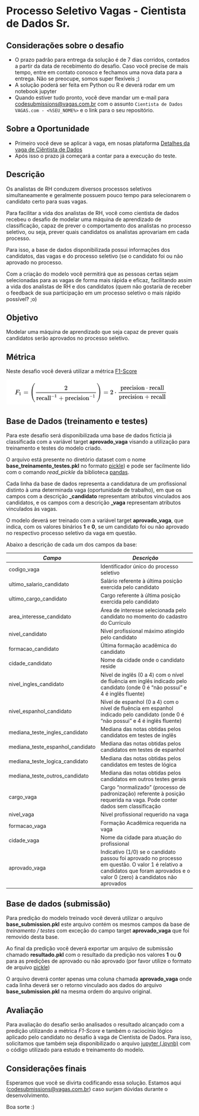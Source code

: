 # Processo Seletivo Vagas - Cientista de Dados Sr.

## Considerações sobre o desafio

* O prazo padrão para entrega da solução é de 7 dias corridos, contados a partir da data de recebimento do desafio. Caso você precise de mais tempo, entre em contato conosco e fechamos uma nova data para a entrega. Não se preocupe, somos super flexíveis ;)
* A solução poderá ser feita em Python ou R e deverá rodar em um notebook jupyter
* Quando estiver tudo pronto, você deve mandar um e-mail para codesubmissions@vagas.com.br com o assunto `Cientista de Dados VAGAS.com - <%SEU_NOME%>` e o link para o seu repositório.

## Sobre a Oportunidade
* Primeiro você deve se aplicar à vaga, em nosas plataforma
[Detalhes da vaga de Ciêntista de Dados](https://trabalheconosco.vagas.com.br/vagas/oportunidade/cientista-de-dados-estatistico/1925657)
* Após isso o prazo já começará a contar para a execução do teste.

## Descrição

Os analistas de RH conduzem diversos processos seletivos simultaneamente e geralmente possuem pouco tempo para selecionarem o candidato certo para suas vagas.

Para facilitar a vida dos analistas de RH, você como cientista de dados recebeu o desafio de modelar uma máquina de aprendizado de classificação, capaz de prever o comportamento dos analistas no processo seletivo, ou seja, prever quais candidatos os analistas aprovariam em cada processo.

Para isso, a base de dados disponibilizada possui informações dos candidatos, das vagas e do processo seletivo (se o candidato foi ou não aprovado no processo.

Com a criação do modelo você permitirá que as pessoas certas sejam selecionadas para as vagas de forma mais rápida e eficaz, facilitando assim a vida dos analistas de RH e dos candidatos (quem não gostaria de receber o feedback de sua participação em um processo seletivo o mais rápido possível? ;o)

## Objetivo

Modelar uma máquina de aprendizado que seja capaz de prever quais candidatos serão aprovados no processo seletivo.

## Métrica

Neste desafio você deverá utilizar a métrica [F1-Score](https://en.wikipedia.org/wiki/F1_score)

![](./f1_score.png)

## Base de Dados (treinamento e testes)

Para este desafio será disponibilizada uma base de dados fictícia já classificada com a variável target **aprovado_vaga** visando a utilização para treinamento e testes do modelo criado.

O arquivo está presente no diretório dataset com o nome **base_treinamento_testes.pkl** no formato [pickle](https://pandas.pydata.org/pandas-docs/stable/reference/api/pandas.DataFrame.to_pickle.html)) e pode ser facilmente lido com o comando *read_pickle* da biblioteca [pandas](https://pandas.pydata.org/pandas-docs/stable/reference/api/pandas.read_pickle.html).

Cada linha da base de dados representa a candidatura de um profissional distinto à uma determinada vaga (oportunidade de trabalho), em que os campos com a descrição **_candidato** representam atributos vinculados aos candidatos, e os campos com a descrição **_vaga** representam atributos vinculados às vagas.

O modelo deverá ser treinado com a variável target **aprovado_vaga**, que indica, com os valores binários **1** e **0**, se um candidato foi ou não aprovado no respectivo processo seletivo da vaga em questão.

Abaixo a descrição de cada um dos campos da base:

| *Campo* | *Descrição*  |
| ------------------------------------------ | ---- |
| codigo_vaga | Identificador único do processo seletivo|
| ultimo_salario_candidato| Salário referente à última posição exercida pelo candidato|
| ultimo_cargo_candidato| Cargo referente à última posição exercida pelo candidato|
| area_interesse_candidato | Área de interesse selecionada pelo candidato no momento do cadastro do Currículo|
| nivel_candidato | Nível profissional máximo atingido pelo candidato|
| formacao_candidato | Última formação acadêmica do candidato|
| cidade_candidato | Nome da cidade onde o candidato reside|
| nivel_ingles_candidato | Nível de inglês (0 a 4) com o nível de fluência em inglês indicado pelo candidato (onde 0 é “não possui” e 4 é inglês fluente) |
| nivel_espanhol_candidato | Nível de espanhol (0 a 4) com o nível de fluência em espanhol indicado pelo candidato (onde 0 é “não possui” e 4 é inglês fluente)|
| mediana_teste_ingles_candidato | Mediana das notas obtidas pelos candidatos em testes de inglês|
| mediana_teste_espanhol_candidato | Mediana das notas obtidas pelos candidatos em testes de espanhol|
| mediana_teste_logica_candidato | Mediana das notas obtidas pelos candidatos em testes de lógica|
| mediana_teste_outros_candidato | Mediana das notas obtidas pelos candidatos em outros testes gerais|
| cargo_vaga | Cargo “normalizado” (processo de padronização) referente à posição requerida na vaga. Pode conter dados sem classificação|
| nivel_vaga | Nível profissional requerido na vaga|
| formacao_vaga | Formação Acadêmica requerida na vaga|
| cidade_vaga | Nome da cidade para atuação do profissional|
| aprovado_vaga | Indicativo (1/0) se o candidato passou foi aprovado no processo em questão. O valor 1 é relativo a candidatos que foram aprovados e o valor 0 (zero) à candidatos não aprovados|

## Base de dados (submissão)

Para predição do modelo treinado você deverá utilizar o arquivo **base_submission.pkl** este arquivo contém os mesmos campos da base de *treinamento / testes* com exceção do campo target **aprovado_vaga** que foi removido desta base.

Ao final da predição você deverá exportar um arquivo de submissão chamado **resultado.pkl** com o resultado da predição nos valores **1** ou **0** para as predições de aprovado ou não aprovado (por favor utilize o formato de arquivo [pickle](https://pandas.pydata.org/pandas-docs/stable/reference/api/pandas.DataFrame.to_pickle.html))

O arquivo deverá conter apenas uma coluna chamada **aprovado_vaga** onde cada linha deverá ser o retorno vinculado aos dados do arquivo **base_submission.pkl** na mesma ordem do arquivo original.

## Avaliação

Para avaliação do desafio serão analisados o resultado alcançado com a predição utilizando a métrica *F1-Score* e também o raciocínio lógico aplicado pelo candidato no desafio à vaga de Cientista de Dados.  Para isso, solicitamos que também seja disponibilizado o arquivo [jupyter (.ipynb)](https://jupyter.org/) com o código utilizado para estudo e treinamento do modelo.

## Considerações finais
Esperamos que você se divirta codificando essa solução. Estamos aqui (codesubmissions@vagas.com.br) caso surjam dúvidas durante o desenvolvimento.

Boa sorte :)
